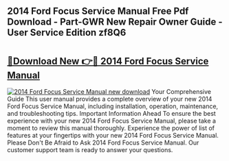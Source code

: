 ## 2014 Ford Focus Service Manual Free Pdf Download - Part-GWR New Repair Owner Guide - User Service Edition zf8Q6

# <h2><a href="http://bc4567.oget.top/?id=2014+Ford+Focus+Service+Manual">🔗Download New 👉🔴 2014 Ford Focus Service Manual</a></h2>

[![2014 Ford Focus Service Manual new download](https://i.imgur.com/5g1atiW.png)](http://bc4567.oget.top/?id=2014+Ford+Focus+Service+Manual)
Your Comprehensive Guide This user manual provides a complete overview of your new 2014 Ford Focus Service Manual, including installation, operation, maintenance, and troubleshooting tips. Important Information Ahead To ensure the best experience with your new 2014 Ford Focus Service Manual, please take a moment to review this manual thoroughly. Experience the power of list of features at your fingertips with your new 2014 Ford Focus Service Manual. Please Don't Be Afraid to Ask 2014 Ford Focus Service Manual. Our customer support team is ready to answer your questions.
